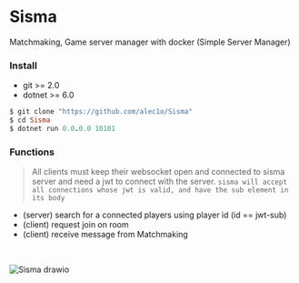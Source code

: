 # Sisma
Matchmaking, Game server manager with docker (Simple Server Manager)

### Install
  - git >= 2.0
  - dotnet >= 6.0
  
```rb
$ git clone "https://github.com/alec1o/Sisma"
$ cd Sisma
$ dotnet run 0.0.0.0 10101
```

### Functions
> All clients must keep their websocket open and connected to sisma server and need a jwt to connect with the server. ``sisma will accept all connections whose jwt is valid, and have the sub element in its body``
  - (server) search for a connected players using player id (id == jwt-sub)
  - (client) request join on room
  - (client) receive message from Matchmaking
<br>

![Sisma drawio](https://github.com/alec1o/Sisma/assets/100610503/75fd930e-720d-4698-9e00-4018feb6a72d)
